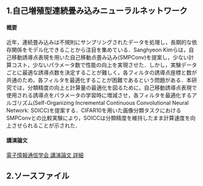 ## 1.自己増殖型連続畳み込みニューラルネットワーク
#### 概要
近年，連続畳み込みは不規則にサンプリングされたデータを処理し，長期的な依存関係をモデル化できることから注目を集めている．Sanghyeon Kimらは，自己移動誘導点表現を用いた自己移動点畳み込み(SMPConv)を提案し，少ない計算コスト，少ないパラメータ数で性能の向上を実現させた．しかし，実験データごとに最適な誘導点数を決定することが難しく，各フィルタの誘導点座標と数が共通のため，各フィルタを最適化することが困難であるという問題がある．本研究では，分類精度の向上と計算量の最適化を図るために，自己移動誘導点表現で使用される誘導点をパラメータの学習時に増減させ，各フィルタを最適化するアルゴリズム(Self-Organizing Incremental Continuous Convolutional Neural Network: SOICC)を提案する．CIFAR10を用いた画像分類タスクにおけるSMPConvとの比較実験により，SOICCは分類精度を維持したまま計算速度を向上させられることが示された． 
#### 講演論文
[電子情報通信学会 講演論文 詳細](https://ken.ieice.org/ken/paper/20250307mcjn/)

## 2.ソースファイル



